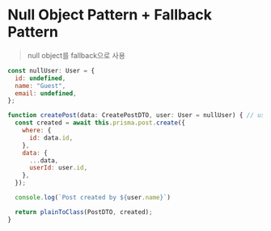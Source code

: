 # Null Object Pattern + Fallback Pattern

> null object를 fallback으로 사용

```js
const nullUser: User = {
  id: undefined,
  name: "Guest",
  email: undefined,
};

function createPost(data: CreatePostDTO, user: User = nullUser) { // user 인자를 안넣거나 undefined로 넣으면 nullUser가 사용됨
  const created = await this.prisma.post.create({
    where: {
      id: data.id,
    },
    data: {
      ...data,
      userId: user.id,
    },
  });

  console.log(`Post created by ${user.name}`)

  return plainToClass(PostDTO, created);
}
```
